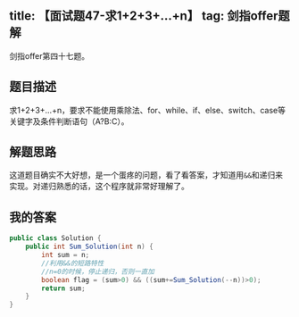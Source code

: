 title: 【面试题47-求1+2+3+...+n】
tag: 剑指offer题解
---
剑指offer第四十七题。
<!-- more -->

## 题目描述

求1+2+3+...+n，要求不能使用乘除法、for、while、if、else、switch、case等关键字及条件判断语句（A?B:C）。


## 解题思路

这道题目确实不大好想，是一个蛋疼的问题，看了看答案，才知道用`&&`和递归来实现。对递归熟悉的话，这个程序就非常好理解了。

## 我的答案


```java
public class Solution {
    public int Sum_Solution(int n) {
        int sum = n;
        //利用&&的短路特性
        //n=0的时候，停止递归，否则一直加
        boolean flag = (sum>0) && ((sum+=Sum_Solution(--n))>0);
        return sum;
    }
}
```
